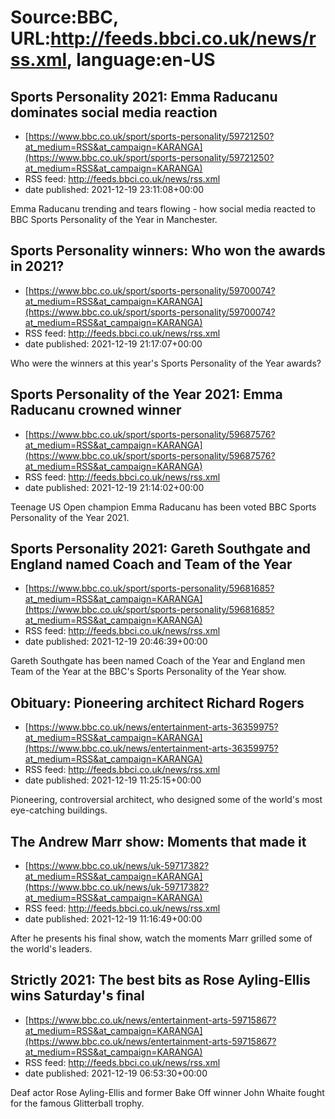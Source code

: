 # Source:BBC, URL:http://feeds.bbci.co.uk/news/rss.xml, language:en-US

## Sports Personality 2021: Emma Raducanu dominates social media reaction
 - [https://www.bbc.co.uk/sport/sports-personality/59721250?at_medium=RSS&at_campaign=KARANGA](https://www.bbc.co.uk/sport/sports-personality/59721250?at_medium=RSS&at_campaign=KARANGA)
 - RSS feed: http://feeds.bbci.co.uk/news/rss.xml
 - date published: 2021-12-19 23:11:08+00:00

Emma Raducanu trending and tears flowing - how social media reacted to BBC Sports Personality of the Year in Manchester.

## Sports Personality winners: Who won the awards in 2021?
 - [https://www.bbc.co.uk/sport/sports-personality/59700074?at_medium=RSS&at_campaign=KARANGA](https://www.bbc.co.uk/sport/sports-personality/59700074?at_medium=RSS&at_campaign=KARANGA)
 - RSS feed: http://feeds.bbci.co.uk/news/rss.xml
 - date published: 2021-12-19 21:17:07+00:00

Who were the winners at this year's Sports Personality of the Year awards?

## Sports Personality of the Year 2021: Emma Raducanu crowned winner
 - [https://www.bbc.co.uk/sport/sports-personality/59687576?at_medium=RSS&at_campaign=KARANGA](https://www.bbc.co.uk/sport/sports-personality/59687576?at_medium=RSS&at_campaign=KARANGA)
 - RSS feed: http://feeds.bbci.co.uk/news/rss.xml
 - date published: 2021-12-19 21:14:02+00:00

Teenage US Open champion Emma Raducanu has been voted BBC Sports Personality of the Year 2021.

## Sports Personality 2021: Gareth Southgate and England named Coach and Team of the Year
 - [https://www.bbc.co.uk/sport/sports-personality/59681685?at_medium=RSS&at_campaign=KARANGA](https://www.bbc.co.uk/sport/sports-personality/59681685?at_medium=RSS&at_campaign=KARANGA)
 - RSS feed: http://feeds.bbci.co.uk/news/rss.xml
 - date published: 2021-12-19 20:46:39+00:00

Gareth Southgate has been named Coach of the Year and England men Team of the Year at the BBC's Sports Personality of the Year show.

## Obituary: Pioneering architect Richard Rogers
 - [https://www.bbc.co.uk/news/entertainment-arts-36359975?at_medium=RSS&at_campaign=KARANGA](https://www.bbc.co.uk/news/entertainment-arts-36359975?at_medium=RSS&at_campaign=KARANGA)
 - RSS feed: http://feeds.bbci.co.uk/news/rss.xml
 - date published: 2021-12-19 11:25:15+00:00

Pioneering, controversial architect, who designed some of the world's most eye-catching buildings.

## The Andrew Marr show: Moments that made it
 - [https://www.bbc.co.uk/news/uk-59717382?at_medium=RSS&at_campaign=KARANGA](https://www.bbc.co.uk/news/uk-59717382?at_medium=RSS&at_campaign=KARANGA)
 - RSS feed: http://feeds.bbci.co.uk/news/rss.xml
 - date published: 2021-12-19 11:16:49+00:00

After he presents his final show, watch the moments Marr grilled some of the world's leaders.

## Strictly 2021: The best bits as Rose Ayling-Ellis wins Saturday's final
 - [https://www.bbc.co.uk/news/entertainment-arts-59715867?at_medium=RSS&at_campaign=KARANGA](https://www.bbc.co.uk/news/entertainment-arts-59715867?at_medium=RSS&at_campaign=KARANGA)
 - RSS feed: http://feeds.bbci.co.uk/news/rss.xml
 - date published: 2021-12-19 06:53:30+00:00

Deaf actor Rose Ayling-Ellis and former Bake Off winner John Whaite fought for the famous Glitterball trophy.

